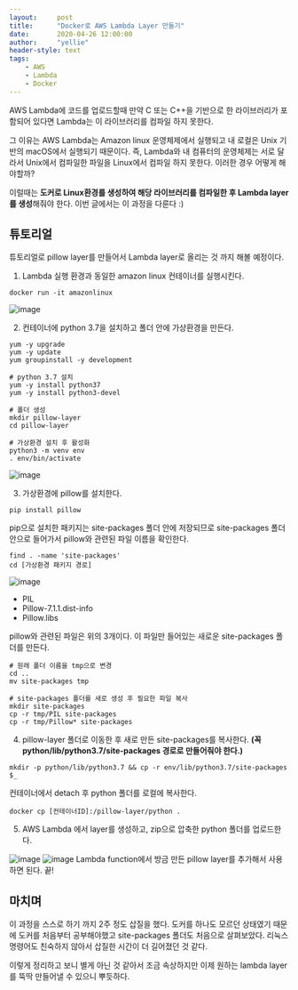 ```yaml
---
layout:     post
title:      "Docker로 AWS Lambda Layer 만들기"
date:       2020-04-26 12:00:00
author:     "yellie"
header-style: text
tags:
    - AWS
    - Lambda
    - Docker
---
```


AWS Lambda에 코드를 업로드할때 만약 C 또는 C++을 기반으로 한 라이브러리가 포함되어 있다면 Lambda는 이 라이브러리를 컴파일 하지 못한다.

그 이유는 AWS Lambda는 Amazon linux 운영체제에서 실행되고 내 로컬은 Unix 기반의 macOS에서 실행되기 때문이다. 
즉, Lambda와 내 컴퓨터의 운영체제는 서로 달라서 Unix에서 컴파일한 파일을 Linux에서 컴파일 하지 못한다. 이러한 경우 어떻게 해야할까?

이럴때는 **도커로 Linux환경를 생성하여 해당 라이브러리를 컴파일한 후 Lambda layer를 생성**해줘야 한다. 이번 글에서는 이 과정을 다룬다 :)

## 튜토리얼
튜토리얼로 pillow layer를 만들어서 Lambda layer로 올리는 것 까지 해볼 예정이다.

1. Lambda 실행 환경과 동일한 amazon linux 컨테이너를 실행시킨다.
```
docker run -it amazonlinux
```
![image](https://user-images.githubusercontent.com/49056225/122502852-610b3a00-d032-11eb-9696-5a1b065f2fbb.png)

2. 컨테이너에 python 3.7을 설치하고 폴더 안에 가상환경을 만든다.
```
yum -y upgrade 
yum -y update 
yum groupinstall -y development

# python 3.7 설치 
yum -y install python37 
yum -y install python3-devel

# 폴더 생성
mkdir pillow-layer
cd pillow-layer

# 가상환경 설치 후 활성화
python3 -m venv env 
. env/bin/activate
```
![image](https://user-images.githubusercontent.com/49056225/122502920-797b5480-d032-11eb-824b-ec3d5b0f8d3d.png)

3. 가상환경에 pillow를 설치한다.
```
pip install pillow
```

pip으로 설치한 패키지는 site-packages 폴더 안에 저장되므로 site-packages 폴더 안으로 들어가서 pillow와 관련된 파일 이름을 확인한다.

```
find . -name 'site-packages'
cd [가상환경 패키지 경로]
```

![image](https://user-images.githubusercontent.com/49056225/122502974-957ef600-d032-11eb-83d7-90200fe0c8fd.png)

- PIL
- Pillow-7.1.1.dist-info
- Pillow.libs

pillow와 관련된 파일은 위의 3개이다. 이 파일만 들어있는 새로운 site-packages 폴더를 만든다.

```
# 원래 폴더 이름을 tmp으로 변경
cd .. 
mv site-packages tmp

# site-packages 폴더를 새로 생성 후 필요한 파일 복사
mkdir site-packages 
cp -r tmp/PIL site-packages 
cp -r tmp/Pillow* site-packages
```

4. pillow-layer 폴더로 이동한 후 새로 만든 site-packages를 복사한다. **(꼭 python/lib/python3.7/site-packages 경로로 만들어줘야 한다.)**

```
mkdir -p python/lib/python3.7 && cp -r env/lib/python3.7/site-packages $_
```

컨테이너에서 detach 후 python 폴더를 로컬에 복사한다.

```
docker cp [컨테이너ID]:/pillow-layer/python .
```

5. AWS Lambda 에서 layer를 생성하고, zip으로 압축한 python 폴더를 업로드한다.

![image](https://user-images.githubusercontent.com/49056225/122503150-e5f65380-d032-11eb-83b2-856cfd1a19f0.png)
![image](https://user-images.githubusercontent.com/49056225/122503168-edb5f800-d032-11eb-817c-ce0e83f9b8a7.png)
Lambda function에서 방금 만든 pillow layer를 추가해서 사용하면 된다. 끝!

## 마치며
이 과정을 스스로 하기 까지 2주 정도 삽질을 했다. 도커를 하나도 모르던 상태였기 때문에 도커를 처음부터 공부해야했고 site-packages 폴더도 처음으로 살펴보았다. 
리눅스 명령어도 친숙하지 않아서 삽질한 시간이 더 길어졌던 것 같다.

이렇게 정리하고 보니 별게 아닌 것 같아서 조금 속상하지만 이제 원하는 lambda layer를 뚝딱 만들어낼 수 있으니 뿌듯하다.
